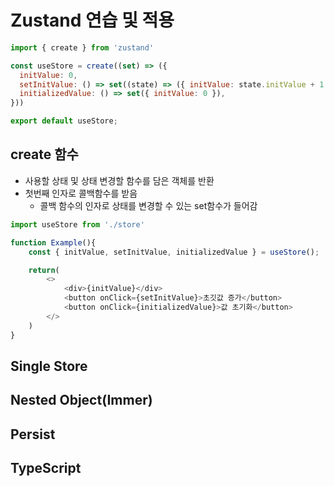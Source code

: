 # Zustand 연습 및 적용

```js
import { create } from 'zustand'

const useStore = create((set) => ({
  initValue: 0,
  setInitValue: () => set((state) => ({ initValue: state.initValue + 1 })),
  initializedValue: () => set({ initValue: 0 }),
}))

export default useStore;
```

## create 함수

- 사용할 상태 및 상태 변경할 함수를 담은 객체를 반환
- 첫번째 인자로 콜백함수를 받음
    - 콜백 함수의 인자로 상태를 변경할 수 있는 set함수가 들어감

```js
import useStore from './store'

function Example(){
    const { initValue, setInitValue, initializedValue } = useStore();

    return(
        <>
            <div>{initValue}</div>
            <button onClick={setInitValue}>초깃값 증가</button>
            <button onClick={initializedValue}>값 초기화</button>
        </>
    )
}
```

## Single Store

## Nested Object(Immer)

## Persist

## TypeScript